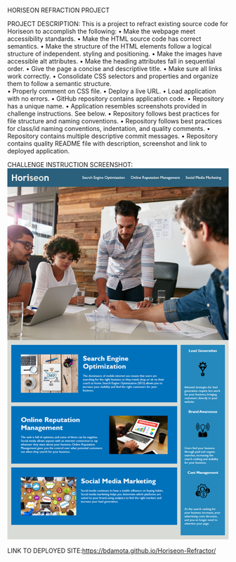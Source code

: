 HORISEON REFRACTION PROJECT

PROJECT DESCRIPTION:
This is a project to refract existing source code for Horiseon to accomplish the following:
•	Make the webpage meet accessibility standards.
•	Make the HTML source code has correct semantics. 
•	Make the structure of the HTML elements follow a logical structure of independent.
       styling and positioning.
•	Make the images have accessible alt attributes.
•	Make the heading attributes fall in sequential order. 
•	Give the page a concise and descriptive title. 
•	Make sure all links work correctly. 
•	Consolidate CSS selectors and properties and organize them to follow a semantic 
structure.  
•	Properly comment on CSS file. 
•	Deploy a live URL. 
•	Load application with no errors. 
•	GitHub repository contains application code. 
•	Repository has a unique name. 
•	Application resembles screenshots provided in challenge instructions. See below. 
•	Repository follows best practices for file structure and naming conventions. 
•	Repository follows best practices for class/id naming conventions, indentation, and quality comments. 
•	Repository contains multiple descriptive commit messages. 
•	Repository contains quality README file with description, screenshot and link to deployed application. 

CHALLENGE INSTRUCTION SCREENSHOT: 
![](assets/mock-up/01-html-css-git-homework-demo.png)

LINK TO DEPLOYED SITE:https://bdamota.github.io/Horiseon-Refractor/


